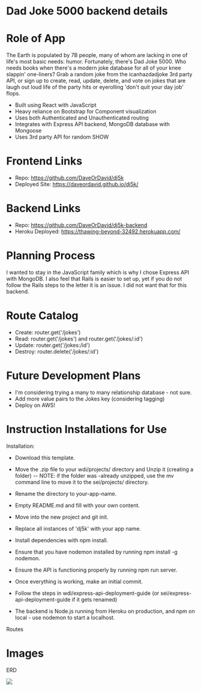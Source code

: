 
# Dad Joke 5000 backend details

# Role of App

The Earth is populated by 7B people, many of whom are lacking in one of life's most basic needs: humor. Fortunately, there's Dad Joke 5000. Who needs books when there's a modern joke database for all of your knee slappin' one-liners? Grab a random joke from the icanhazdadjoke 3rd party API, or sign up to create, read, update, delete, and vote on jokes that are laugh out loud life of the party hits or eyerolling 'don't quit your day job' flops.

- Built using React with JavaScript
- Heavy reliance on Bootstrap for Component visualization
- Uses both Authenticated and Unauthenticated routing
- Integrates with Express API backend, MongoDB database with Mongoose
- Uses 3rd party API for random SHOW

# Frontend Links

- Repo: https://github.com/DaveOrDavid/dj5k
- Deployed Site: https://daveordavid.github.io/dj5k/

# Backend Links

- Repo: https://github.com/DaveOrDavid/dj5k-backend
- Heroku Deployed: https://thawing-beyond-32492.herokuapp.com/

# Planning Process

I wanted to stay in the JavaScript family which is why I chose Express API with MongoDB. I also feel that Rails is easier to set up, yet if you do not follow the Rails steps to the letter it is an issue.  I did not want that for this backend.

# Route Catalog

- Create: router.get('/jokes')
- Read: router.get('/jokes') and router.get('/jokes/:id')
- Update: router.get('/jokes:/id')
- Destroy: router.delete('/jokes/:id')

# Future Development Plans

- I'm considering trying a many to many relationship database - not sure.
- Add more value pairs to the Jokes key (considering tagging)
- Deploy on AWS!

# Instruction Installations for Use

Installation:
- Download this template.
- Move the .zip file to your wdi/projects/ directory and Unzip it (creating a folder) -- NOTE: if the folder was -already unzipped, use the mv command line to move it to the sei/projects/ directory.
- Rename the directory to your-app-name.
- Empty README.md and fill with your own content.
- Move into the new project and git init.
- Replace all instances of 'dj5k' with your app name.
- Install dependencies with npm install.
- Ensure that you have nodemon installed by running npm install -g nodemon.
- Ensure the API is functioning properly by running npm run server.
- Once everything is working, make an initial commit.
- Follow the steps in wdi/express-api-deployment-guide (or sei/express-api-deployment-guide if it gets renamed)

- The backend is Node.js running from Heroku on production, and npm on local - use nodemon to start a localhost.

Routes

# Images


ERD


<img src="src/images/wire1.png" />
